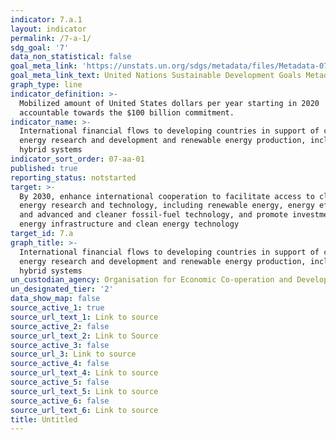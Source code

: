 ```yaml
---
indicator: 7.a.1
layout: indicator
permalink: /7-a-1/
sdg_goal: '7'
data_non_statistical: false
goal_meta_link: 'https://unstats.un.org/sdgs/metadata/files/Metadata-07-0a-01.pdf'
goal_meta_link_text: United Nations Sustainable Development Goals Metadata (PDF 111 KB)
graph_type: line
indicator_definition: >-
  Mobilized amount of United States dollars per year starting in 2020
  accountable towards the $100 billion commitment.
indicator_name: >-
  International financial flows to developing countries in support of clean
  energy research and development and renewable energy production, including in
  hybrid systems
indicator_sort_order: 07-aa-01
published: true
reporting_status: notstarted
target: >-
  By 2030, enhance international cooperation to facilitate access to clean
  energy research and technology, including renewable energy, energy efficiency
  and advanced and cleaner fossil-fuel technology, and promote investment in
  energy infrastructure and clean energy technology
target_id: 7.a
graph_title: >-
  International financial flows to developing countries in support of clean
  energy research and development and renewable energy production, including in
  hybrid systems
un_custodian_agency: Organisation for Economic Co-operation and Development (OECD)
un_designated_tier: '2'
data_show_map: false
source_active_1: true
source_url_text_1: Link to source
source_active_2: false
source_url_text_2: Link to Source
source_active_3: false
source_url_3: Link to source
source_active_4: false
source_url_text_4: Link to source
source_active_5: false
source_url_text_5: Link to source
source_active_6: false
source_url_text_6: Link to source
title: Untitled
---
```

